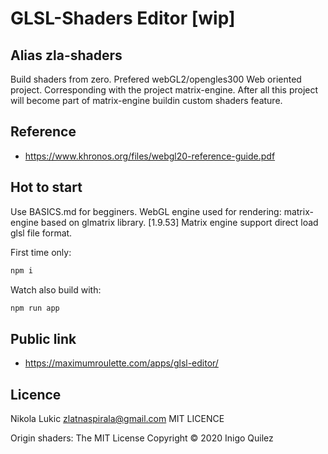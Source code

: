# GLSL-Shaders Editor [wip]
##  Alias zla-shaders

Build shaders from zero. Prefered webGL2/opengles300
Web oriented project.
Corresponding with the project matrix-engine.
After all this project will become part of matrix-engine buildin custom shaders feature.


## Reference

- https://www.khronos.org/files/webgl20-reference-guide.pdf

[](https://github.com/zlatnaspirala/GLSL-Shaders/blob/main/screenshot.png?raw=true)

## Hot to start

Use BASICS.md for begginers.
WebGL engine used for rendering: matrix-engine based on glmatrix library.
[1.9.53] Matrix engine support direct load glsl file format.

First time only:

```js
npm i
```

Watch also build with:

```js
npm run app
```

## Public link

- https://maximumroulette.com/apps/glsl-editor/

## Licence

Nikola Lukic zlatnaspirala@gmail.com
MIT LICENCE

Origin shaders:
The MIT License
Copyright © 2020 Inigo Quilez